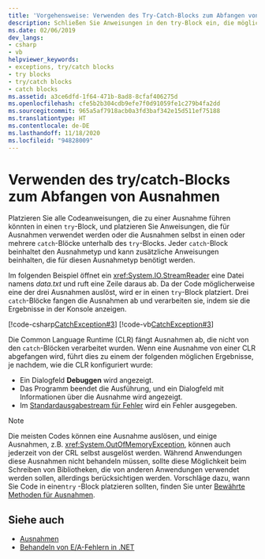 ```yaml
---
title: 'Vorgehensweise: Verwenden des Try-Catch-Blocks zum Abfangen von Ausnahmen'
description: Schließen Sie Anweisungen in den try-Block ein, die möglicherweise eine Ausnahme auslösen. Verwenden Sie Anweisungen zum Verarbeiten von Ausnahmen in einem oder mehreren catch-Blöcken.
ms.date: 02/06/2019
dev_langs:
- csharp
- vb
helpviewer_keywords:
- exceptions, try/catch blocks
- try blocks
- try/catch blocks
- catch blocks
ms.assetid: a3ce6dfd-1f64-471b-8ad8-8cfaf406275d
ms.openlocfilehash: cfe5b2b304cdb9efe7f0d91059fe1c279b4fa2dd
ms.sourcegitcommit: 965a5af7918acb0a3fd3baf342e15d511ef75188
ms.translationtype: HT
ms.contentlocale: de-DE
ms.lasthandoff: 11/18/2020
ms.locfileid: "94828009"
---
```

# <a name="how-to-use-the-trycatch-block-to-catch-exceptions"></a>Verwenden des try/catch-Blocks zum Abfangen von Ausnahmen

Platzieren Sie alle Codeanweisungen, die zu einer Ausnahme führen könnten in einen `try`-Block, und platzieren Sie Anweisungen, die für Ausnahmen verwendet werden oder die Ausnahmen selbst in einen oder mehrere `catch`-Blöcke unterhalb des `try`-Blocks. Jeder `catch`-Block beinhaltet den Ausnahmetyp und kann zusätzliche Anweisungen beinhalten, die für diesen Ausnahmetyp benötigt werden.

Im folgenden Beispiel öffnet ein <xref:System.IO.StreamReader> eine Datei namens *data.txt* und ruft eine Zeile daraus ab. Da der Code möglicherweise eine der drei Ausnahmen auslöst, wird er in einen `try`-Block platziert. Drei `catch`-Blöcke fangen die Ausnahmen ab und verarbeiten sie, indem sie die Ergebnisse in der Konsole anzeigen.

[!code-csharp[CatchException#3](~/samples/snippets/csharp/VS_Snippets_CLR/CatchException/CS/catchexception2.cs#3)]
[!code-vb[CatchException#3](~/samples/snippets/visualbasic/VS_Snippets_CLR/CatchException/VB/catchexception2.vb#3)]

Die Common Language Runtime (CLR) fängt Ausnahmen ab, die nicht von den `catch`-Blöcken verarbeitet wurden. Wenn eine Ausnahme von einer CLR abgefangen wird, führt dies zu einem der folgenden möglichen Ergebnisse, je nachdem, wie die CLR konfiguriert wurde:

- Ein Dialogfeld **Debuggen** wird angezeigt.
- Das Programm beendet die Ausführung, und ein Dialogfeld mit Informationen über die Ausnahme wird angezeigt.
- Im [Standardausgabestream für Fehler](xref:System.Console.Error) wird ein Fehler ausgegeben.

> [!NOTE]
> Die meisten Codes können eine Ausnahme auslösen, und einige Ausnahmen, z.B. <xref:System.OutOfMemoryException>, können auch jederzeit von der CRL selbst ausgelöst werden. Während Anwendungen diese Ausnahmen nicht behandeln müssen, sollte diese Möglichkeit beim Schreiben von Bibliotheken, die von anderen Anwendungen verwendet werden sollen, allerdings berücksichtigen werden. Vorschläge dazu, wann Sie Code in einen`try` -Block platzieren sollten, finden Sie unter [Bewährte Methoden für Ausnahmen](best-practices-for-exceptions.md).

## <a name="see-also"></a>Siehe auch

- [Ausnahmen](index.md)
- [Behandeln von E/A-Fehlern in .NET](../io/handling-io-errors.md)
